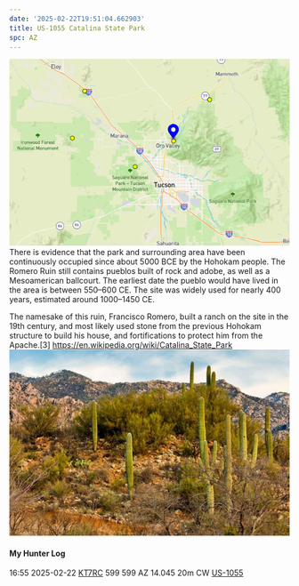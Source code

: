 ```yaml
---
date: '2025-02-22T19:51:04.662903'
title: US-1055 Catalina State Park
spc: AZ
---
```


![pasted_image.png](/static/pasted_image_0022.png)
There is evidence that the park and surrounding area have been continuously occupied since about 5000 BCE by the Hohokam people. The Romero Ruin still contains pueblos built of rock and adobe, as well as a Mesoamerican ballcourt. The earliest date the pueblo would have lived in the area is between 550–600 CE. The site was widely used for nearly 400 years, estimated around 1000–1450 CE.

The namesake of this ruin, Francisco Romero, built a ranch on the site in the 19th century, and most likely used stone from the previous Hohokam structure to build his house, and fortifications to protect him from the Apache.[3] 
https://en.wikipedia.org/wiki/Catalina_State_Park
![pasted_image001.png](/static/pasted_image001_0018.png)




#### My Hunter Log
16:55    2025-02-22    [KT7RC](https://qrz.com/db/KT7RC)    599    599    AZ    14.045    20m    CW    [US-1055](https://pota.app/#/park/US-1055)
